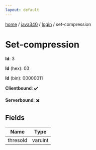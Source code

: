 ```yaml
---
layout: default
---
```


[home](/)  /  [java340](/protocol/java340)  /  [login](/protocol/java340/login)  /  set-compression

# Set-compression

**Id**: 3

**Id** (hex): 03

**Id** (bin): 00000011

**Clientbound**: ✔️

**Serverbound**: ✖️

## Fields

Name | Type
---|---
thresold | varuint

